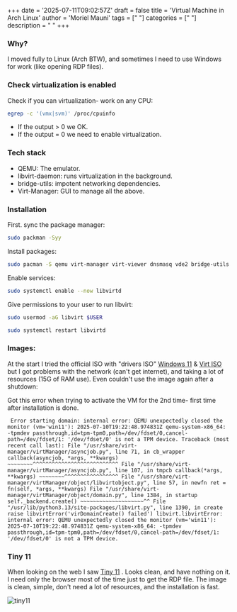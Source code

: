 +++
date = '2025-07-11T09:02:57Z'
draft = false
title = 'Virtual Machine in Arch Linux'
author = 'Moriel Mauni'
tags = [" "]
categories = [" "]
description = " "
+++

### Why?

I moved fully to Linux (Arch BTW), and sometimes I need to use Windows for work (like opening RDP files).

### Check virtualization is enabled 

Check if you can virtualization- work on any CPU:

```bash 
egrep -c '(vmx|svm)' /proc/cpuinfo
```

- If the output > 0 we OK.
- If the output = 0 we need to enable virtualization.

### Tech stack 

- QEMU: The emulator.
- libvirt-daemon: runs virtualization in the background.
- bridge-utils: impotent networking dependencies.
- Virt-Manager: GUI to manage all the above.

### Installation

First. sync the package manager:

```bash 
sudo packman -Syy
```

Install packages:

```bash 
sudo pacman -S qemu virt-manager virt-viewer dnsmasq vde2 bridge-utils openbsd-netcat ebtables iptables libguestfs swtpm --noconfirm
```

Enable services:

```bash 
sudo systemctl enable --now libvirtd 
```

Give permissions to your user to run libvirt:

```bash 
sudo usermod -aG libvirt $USER
```

```bash 
sudo systemctl restart libvirtd
```

### Images:


 At the start I tried the official ISO with "drivers ISO" [Windows 11](https://www.microsoft.com/en-us/software-download/windows11) & [Virt ISO](https://github.com/virtio-win/virtio-win-pkg-scripts?tab=readme-ov-file) but I got problems with the network (can't get internet), and taking a lot of resources (15G of RAM use). Even couldn't use the image again after a shutdown:

Got this error when trying to activate the VM for the 2nd time- first time after installation is done.
```
 Error starting domain: internal error: QEMU unexpectedly closed the monitor (vm='win11'): 2025-07-10T19:22:48.974831Z qemu-system-x86_64: -tpmdev passthrough,id=tpm-tpm0,path=/dev/fdset/0,cancel-path=/dev/fdset/1: '/dev/fdset/0' is not a TPM device. Traceback (most recent call last): File "/usr/share/virt-manager/virtManager/asyncjob.py", line 71, in cb_wrapper callback(asyncjob, *args, **kwargs) ~~~~~~~~^^^^^^^^^^^^^^^^^^^^^^^^^^^ File "/usr/share/virt-manager/virtManager/asyncjob.py", line 107, in tmpcb callback(*args, **kwargs) ~~~~~~~~^^^^^^^^^^^^^^^^^ File "/usr/share/virt-manager/virtManager/object/libvirtobject.py", line 57, in newfn ret = fn(self, *args, **kwargs) File "/usr/share/virt-manager/virtManager/object/domain.py", line 1384, in startup self._backend.create() ~~~~~~~~~~~~~~~~~~~~^^ File "/usr/lib/python3.13/site-packages/libvirt.py", line 1390, in create raise libvirtError('virDomainCreate() failed') libvirt.libvirtError: internal error: QEMU unexpectedly closed the monitor (vm='win11'): 2025-07-10T19:22:48.974831Z qemu-system-x86_64: -tpmdev passthrough,id=tpm-tpm0,path=/dev/fdset/0,cancel-path=/dev/fdset/1: '/dev/fdset/0' is not a TPM device.
```

### Tiny 11
When looking on the web I saw [Tiny 11](https://library.neelkalpa.com/tiny1125h2v2) . Looks clean, and have nothing on it. I need only the browser most of the time just to get the RDP file.
The image is clean, simple, don't need a lot of resources, and the installation is fast. 

![tiny11](/images/Tiny11.jpg)


